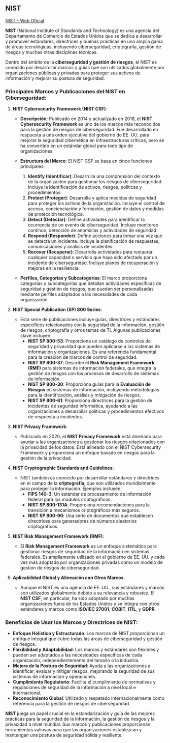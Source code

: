 ## NIST

[NIST - Web Oficial](https://www.nist.gov/publications)

**NIST** (National Institute of Standards and Technology) es una agencia del Departamento de Comercio de Estados Unidos que se dedica a desarrollar y promover estándares, directrices y buenas prácticas en una amplia gama de áreas tecnológicas, incluyendo ciberseguridad, criptografía, gestión de riesgos y muchas otras disciplinas técnicas.

Dentro del ámbito de la **ciberseguridad y gestión de riesgos**, el NIST es conocido por desarrollar marcos y guías que son utilizados globalmente por organizaciones públicas y privadas para proteger sus activos de información y mejorar su postura de seguridad.

### Principales Marcos y Publicaciones del NIST en Ciberseguridad:

1. **NIST Cybersecurity Framework (NIST CSF)**:
   - **Descripción**: Publicado en 2014 y actualizado en 2018, el **NIST Cybersecurity Framework** es uno de los marcos más reconocidos para la gestión de riesgos de ciberseguridad. Fue desarrollado en respuesta a una orden ejecutiva del gobierno de EE. UU. para mejorar la seguridad cibernética en infraestructuras críticas, pero se ha convertido en un estándar global para todo tipo de organizaciones.
   - **Estructura del Marco**: El NIST CSF se basa en cinco funciones principales:
     1. **Identify (Identificar)**: Desarrolla una comprensión del contexto de la organización para gestionar los riesgos de ciberseguridad. Incluye la identificación de activos, riesgos, políticas y procedimientos.
     2. **Protect (Proteger)**: Desarrolla y aplica medidas de seguridad para proteger los activos de la organización. Incluye el control de acceso, concienciación y formación, gestión de datos y medidas de protección tecnológica.
     3. **Detect (Detectar)**: Define actividades para identificar la ocurrencia de un evento de ciberseguridad. Incluye monitoreo continuo, detección de anomalías y actividades de seguridad.
     4. **Respond (Responder)**: Define acciones para tomar una vez que se detecta un incidente. Incluye la planificación de respuestas, comunicaciones y análisis de incidentes.
     5. **Recover (Recuperar)**: Desarrolla actividades para restaurar cualquier capacidad o servicio que haya sido afectado por un incidente de ciberseguridad. Incluye planes de recuperación y mejoras en la resiliencia.

   - **Perfiles, Categorías y Subcategorías**: El marco proporciona categorías y subcategorías que detallan actividades específicas de seguridad y gestión de riesgos, que pueden ser personalizadas mediante perfiles adaptados a las necesidades de cada organización.

2. **NIST Special Publication (SP) 800 Series**:
   - Esta serie de publicaciones incluye guías, directrices y estándares específicos relacionados con la seguridad de la información, gestión de riesgos, criptografía y otros temas de TI. Algunas publicaciones clave incluyen:
     - **NIST SP 800-53**: Proporciona un catálogo de controles de seguridad y privacidad que pueden aplicarse a los sistemas de información y organizaciones. Es una referencia fundamental para la creación de marcos de control de seguridad.
     - **NIST SP 800-37**: Describe el **Risk Management Framework (RMF)** para sistemas de información federales, que integra la gestión de riesgos con los procesos de desarrollo de sistemas de información.
     - **NIST SP 800-30**: Proporciona guías para la **Evaluación de Riesgos** en sistemas de información, incluyendo metodologías para la identificación, análisis y mitigación de riesgos.
     - **NIST SP 800-61**: Proporciona directrices para la gestión de incidentes de seguridad informática, ayudando a las organizaciones a desarrollar políticas y procedimientos efectivos de respuesta a incidentes.

3. **NIST Privacy Framework**:
   - Publicado en 2020, el **NIST Privacy Framework** está diseñado para ayudar a las organizaciones a gestionar los riesgos relacionados con la privacidad de los datos. Está alineado con el NIST Cybersecurity Framework y proporciona un enfoque basado en riesgos para la gestión de la privacidad.

4. **NIST Cryptographic Standards and Guidelines**:
   - NIST también es conocido por desarrollar estándares y directrices en el campo de la **criptografía**, que son utilizados mundialmente para proteger la información. Ejemplos incluyen:
     - **FIPS 140-3**: Un estándar de procesamiento de información federal para los módulos criptográficos.
     - **NIST SP 800-131A**: Proporciona recomendaciones para la transición a mecanismos criptográficos más seguros.
     - **NIST SP 800-90**: Una serie de documentos que establecen directrices para generadores de números aleatorios criptográficos.

5. **NIST Risk Management Framework (RMF)**:
   - El **Risk Management Framework** es un enfoque sistemático para gestionar riesgos de seguridad de la información en sistemas federales. Es ampliamente utilizado en el gobierno de EE. UU. y cada vez más adoptado por organizaciones privadas como un modelo de gestión de riesgos de ciberseguridad.

6. **Aplicabilidad Global y Alineación con Otros Marcos**:
   - Aunque el NIST es una agencia de EE. UU., sus estándares y marcos son utilizados globalmente debido a su relevancia y robustez. El **NIST CSF**, en particular, ha sido adoptado por muchas organizaciones fuera de los Estados Unidos y se integra con otros estándares y marcos como **ISO/IEC 27001**, **COBIT**, **ITIL**, y **GDPR**.

### Beneficios de Usar los Marcos y Directrices de NIST:

- **Enfoque Holístico y Estructurado**: Los marcos de NIST proporcionan un enfoque integral que cubre todas las áreas de ciberseguridad y gestión de riesgos.
- **Flexibilidad y Adaptabilidad**: Los marcos y estándares son flexibles y pueden ser adaptados a las necesidades específicas de cada organización, independientemente del tamaño o la industria.
- **Mejora de la Postura de Seguridad**: Ayuda a las organizaciones a identificar, evaluar y mitigar riesgos, mejorando la seguridad de sus sistemas de información y operaciones.
- **Cumplimiento Regulatorio**: Facilita el cumplimiento de normativas y regulaciones de seguridad de la información a nivel local e internacional.
- **Reconocimiento Global**: Utilizado y respetado internacionalmente como referencia para la gestión de riesgos de ciberseguridad.

**NIST** juega un papel crucial en la estandarización y guía de las mejores prácticas para la seguridad de la información, la gestión de riesgos y la privacidad a nivel mundial. Sus marcos y publicaciones proporcionan herramientas valiosas para que las organizaciones establezcan y mantengan una postura de seguridad sólida y resiliente.
